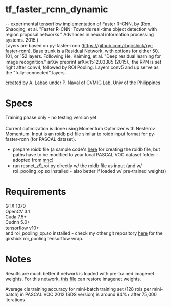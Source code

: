 
# tf_faster_rcnn_dynamic
-- experimental tensorflow implementation of Faster R-CNN, by (Ren, Shaoqing, et al. "Faster R-CNN: Towards real-time object detection with region proposal networks." Advances in neural information processing systems. 2015.)<br />
Layers are based on py-faster-rcnn (https://github.com/rbgirshick/py-faster-rcnn). Base trunk is a Residual Network, with options for either 50, 101, or 152 layers. Following He, Kaiming, et al. "Deep residual learning for image recognition." arXiv preprint arXiv:1512.03385 (2015)., 
the RPN is set right after conv4, followed by ROI Pooling. Layers conv5 and up serve as the "fully-connected" layers.

created by A. Labao under P. Naval of CVMIG Lab, Univ of the Philippines

# Specs
Training phase only - no testing version yet <br />
<br />
Current optimization is done using Momentum Optimizer with Nesterov Momentum. Input is an roidb pkl file similar to roidb input format for py-faster-rcnn (for PASCAL dataset).
<br />
- prepare roidb file (a sample code's [here](https://github.com/alfonsolink/roidb_maker) for creating the roidb file, but paths have to be modified to your local PASCAL VOC dataset folder - adopted from [mnc](https://github.com/daijifeng001/MNC))
- run resnet_z9_roi.py directly w/ the roidb file as input (and w/ roi_pooling_op.so installed - also better if loaded w/ pre-trained weights)

# Requirements
GTX 1070  <br />
OpenCV 3.1 <br />
Cuda 7.5+  <br />
Cudnn 5.0+  <br />
tensorflow v10+  <br />
and roi_pooling_op.so installed - check my other git repository [here](https://github.com/alfonsolink/tensorflow_user_ops) for the girshick roi_pooling tensorflow wrap.

# Notes
Results are much better if network is loaded with pre-trained imagenet weights. For this network, [this file](https://1drv.ms/f/s!AtPFjf_hfC81kUrPD2Kazg1Gtkz6) can restore imagenet weights.

Average cls training accuracy for mini-batch training set (128 rois per mini-batch) in PASCAL VOC 2012 (SDS version) is around 94%+ after 75,000 iterations

